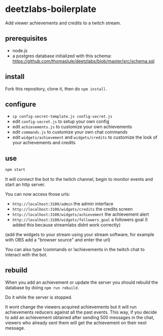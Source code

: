 # deetzlabs-boilerplate
Add viewer achievements and credits to a twitch stream.

## prerequisites
- node.js
- a postgres database initialized with this schema: https://github.com/thomaslule/deetzlabs/blob/master/src/schema.sql

## install
Fork this repository, clone it, then do `npm install`.

## configure
- `cp config-secret-template.js config-secret.js`
- edit `config-secret.js` to setup your own config
- edit `achievements.js` to customize your own achievements
- edit `commands.js` to customize your own chat commands
- edit `widgets/achievement` and `widgets/credits` to customize the look of your achievements and credits

## use
```bash
npm start
```
It will connect the bot to the twitch channel, begin to monitor events and start an http server.

You can now access those urls:

- `http://localhost:3100/admin` the admin interface
- `http://localhost:3100/widgets/credits` the credits screen
- `http://localhost:3100/widgets/achievement` the achievement alert
- `http://localhost:3100/widgets/followers_goal` a followers goal (I added this because streamlabs didnt work correctly)

(add the widgets to your stream using your stream software, for example with OBS add a "browser source" and enter the url)

You can also type !commands or !achievements in the twitch chat to interact with the bot.

## rebuild
When you add an achievement or update the server you should rebuild the database by doing `npm run rebuild`.

Do it while the server is stopped.

It wont change the viewers acquired achievements but it will run achievements reducers against all the past events. This way, if you decide to add an achievement obtained after sending 500 messages in the chat, viewers who already sent them will get the achievement on their next message.
